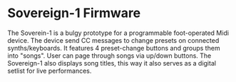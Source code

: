 # Sovereign-1 Firmware

The Soverein-1 is a bulgy prototype for a programmable foot-operated Midi device.
The device send CC messages to change presets on connected synths/keyboards. It
features 4 preset-change buttons and groups them into "songs". User can page through
songs via up/down buttons. The Sovereign-1 also displays song titles, this way it
also serves as a digital setlist for live performances.
